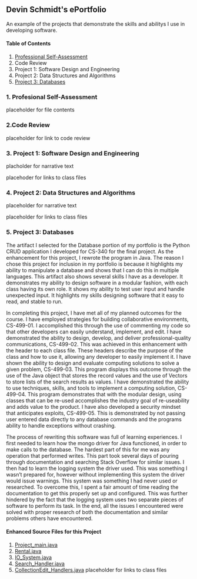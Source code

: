 ## Devin Schmidt's ePortfolio

An example of the projects that demonstrate the skills and abilitys I use in developing software.

#### Table of Contents
1.	[Professional Self-Assessment](https://github.com/DevS71/DevS71.github.io/index.md#-1-Professional-Self-Assessment)
2.	Code Review
3.	Project 1: Software Design and Engineering
4.	Project 2: Data Structures and Algorithms
5.	[Project 3: Databases](https://devs71.github.io#5-project-3-databases)

### 1. Profesional Self-Assessment
placeholder for file contents


### 2.Code Review
placeholder for link to code review

### 3. Project 1: Software Design and Engineering
placholder for narrative text

placehoder for links to class files

### 4. Project 2: Data Structures and Algorithms
placeholder for narrative text

placeholder for links to class files

### 5. Project 3: Databases
The artifact I selected for the Database portion of my portfolio is the Python CRUD application I developed for CS-340 for the final project. As the enhancement for this project, I rewrote the program in Java. The reason I chose this project for inclusion in my portfolio is because it highlights my ability to manipulate a database and shows that I can do this in multiple languages. This artifact also shows several skills I have as a developer. It demonstrates my ability to design software in a modular fashion, with each class having its own role. It shows my ability to test user input and handle unexpected input. It highlights my skills designing software that it easy to read, and stable to run.

In completing this project, I have met all of my planned outcomes for the course. I have employed strategies for building collaborative environments, CS-499-01. I accomplished this through the use of commenting my code so that other developers can easily understand, implement, and edit. I have demonstrated the ability to design, develop, and deliver professional-quality communications, CS-499-02. This was achieved in this enhancement with the header to each class file. These headers describe the purpose of the class and how to use it, allowing any developer to easily implement it. I have shown the ability to design and evaluate computing solutions to solve a given problem, CS-499-03. This program displays this outcome through the use of the Java object that stores the record values and the use of Vectors to store lists of the search results as values. I have demonstrated the ability to use techniques, skills, and tools to implement a computing solution, CS-499-04. This program demonstrates that with the modular design, using classes that can be re-used accomplishes the industry goal of re-useability and adds value to the product. I have also developed a security mindset that anticipates exploits, CS-499-05. This is demonstrated by not passing user entered data directly to any database commands and the programs ability to handle exceptions without crashing. 

The process of rewriting this software was full of learning experiences. I first needed to learn how the mongo driver for Java functioned, in order to make calls to the database. The hardest part of this for me was any operation that performed writes. This part took several days of pouring through documentation and searching Stack Overflow for similar issues. I then had to learn the logging system the driver used. This was something I wasn’t prepared for, however without implementing this system the driver would issue warnings. This system was something I had never used or researched. To overcome this, I spent a fair amount of time reading the documentation to get this properly set up and configured. This was further hindered by the fact that the logging system uses two separate pieces of software to perform its task. In the end, all the issues I encountered were solved with proper research of both the documentation and similar problems others have encountered. 


#### Enhanced Source Files for this Project
1. [Project_main.java](https://github.com/DevS71/DevS71.github.io/blob/main/Project3_Main_Java)
2. [Rental.java](https://github.com/DevS71/DevS71.github.io/blob/main/Rental.java)
3. [IO_System.java](https://github.com/DevS71/DevS71.github.io/blob/main/IO_System.java)
4. [Search_Handler.java](https://github.com/DevS71/DevS71.github.io/blob/main/Search_Handler.java)
5. [CollectionEdit_Handlers.java](https://github.com/DevS71/DevS71.github.io/blob/main/CollectionEdit_Handlers.java)
placeholder for links to class files

